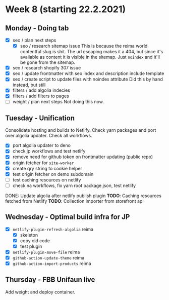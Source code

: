 # Week 8 (starting 22.2.2021)

## Monday - Doing tab

- [x] seo / plan next steps
  - [x] seo / research sitemap issue
    This is because the reima world contentful slug is shit. The url escaping makes it a 404, but since it's available as content it is visible in the sitemap. Just `noindex` and it'll be gone from the sitemap.
- [x] seo / research shopify 307 issue
- [x] seo / update frontmatter with seo index and description include template
- [x] seo / create script to update files with noindex attribute
  Did this by hand instead, but still
- [x] filters / add algolia indecies
- [x] filters / add filters to pages
- [ ] weight / plan next steps
  Not doing this now.

## Tuesday - Unification

Consolidate hosting and builds to Netlify. Check yarn packages and port over algolia updater. Check all workflows.

- [x] port algolia updater to deno
- [x] check jp workflows and test netlify
- [x] remove need for github token on frontmatter updating (public repo)
- [x] origin fetcher for `site-worker`
- [x] create qry string to cookie helper
- [x] test origin fetcher on demo subdomain
- [ ] test caching resources on netlify
- [ ] check na workflows, fix yarn root package.json, test netlify

DONE: Update algolia after netlify publish plugin
**TODO**: Caching resources fetched from Netlify
**TODO**: Collection importer from storefront api

## Wednesday - Optimal build infra for JP

- [x] `netlify-plugin-refresh-algolia` reima
  - [x] skeleton
  - [x] copy old code
  - [x] test plugin
- [x] `netlify-plugin-move-file` reima
- [x] `github-action-update-theme` reima
- [x] `github-action-import-products` reima

## Thursday - FBB Unifaun live

Add weight and deploy container.